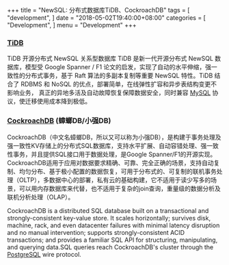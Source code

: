 
+++
title = "NewSQL: 分布式数据库TiDB、CockroachDB"
tags = [
    "development",
]
date = "2018-05-02T19:40:00+08:00"
categories = [
    "Development",
]
menu = "Development"
+++

### [TiDB](https://pingcap.com/ "PingCap官网")

TiDB 开源分布式 NewSQL 关系型数据库
TiDB 是新一代开源分布式 NewSQL 数据库，模型受 Google Spanner / F1 论文的启发，实现了自动的水平伸缩，强一致性的分布式事务，基于 Raft 算法的多副本复制等重要 NewSQL 特性。TiDB 结合了 RDBMS 和 NoSQL 的优点，部署简单，在线弹性扩容和异步表结构变更不影响业务， 真正的异地多活及自动故障恢复保障数据安全，同时兼容 [MySQL](https://mariadb.com/kb/en/library/documentation/ "MariaDB Documentation") 协议，使迁移使用成本降到极低。

### [CockroachDB](https://www.cockroachlabs.com/ "Cockroach LABS") (蟑螂DB/小强DB)

CockroachDB（中文名蟑螂DB，所以又可以称为小强DB），是构建于事务处理及强一致性KV存储上的分布式SQL数据库，支持水平扩展、自动容错处理、强一致性事务，并且提供SQL接口用于数据处理，是Google Spanner/F1的开源实现。
   CockroachDB适用于应用对数据要求精确、可靠、完全正确的场景，支持自动复制、均匀分布、基于极小配置的数据恢复，可用于分布式的、可复制的联机事务处理（OLTP），多数据中心的部署，私有云的基础构建，它不适用于读少写多的场景，可以用内存数据库来代替，也不适用于复杂的join查询，重量级的数据分析及联机分析处理（OLAP）。

<!--more-->

   CockroachDB is a distributed SQL database built on a transactional and strongly-consistent key-value store. It scales horizontally; survives disk, machine, rack, and even datacenter failures with minimal latency disruption and no manual intervention; supports strongly-consistent ACID transactions; and provides a familiar SQL API for structuring, manipulating, and querying data.SQL queries reach CockroachDB's cluster through the [PostgreSQL](https://www.postgresql.org/docs/10/static/index.html "PostgreSQL 10.3 Documentation") wire protocol.
